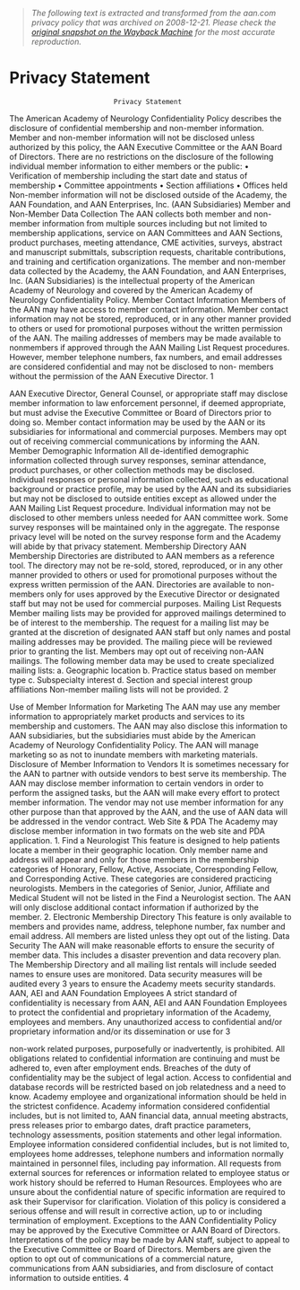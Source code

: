 > *The following text is extracted and transformed from the aan.com privacy policy that was archived on 2008-12-21. Please check the [original snapshot on the Wayback Machine](https://web.archive.org/web/20081221080930id_/http%3A//www.aan.com/globals/axon/assets/3269.pdf) for the most accurate reproduction.*

# Privacy Statement

                              Privacy Statement
 The American Academy of Neurology Confidentiality Policy describes the
disclosure of confidential membership and non-member information. Member
and non-member information will not be disclosed unless authorized by this
policy, the AAN Executive Committee or the AAN Board of Directors.
There are no restrictions on the disclosure of the following individual member
information to either members or the public:
     • Verification of membership including the start date and status of
         membership
     • Committee appointments
     • Section affiliations
     • Offices held
Non-member information will not be disclosed outside of the Academy, the AAN
Foundation, and AAN Enterprises, Inc. (AAN Subsidiaries)
Member and Non-Member Data Collection
The AAN collects both member and non-member information from multiple
sources including but not limited to membership applications, service on AAN
Committees and AAN Sections, product purchases, meeting attendance, CME
activities, surveys, abstract and manuscript submittals, subscription requests,
charitable contributions, and training and certification organizations. The
member and non-member data collected by the Academy, the AAN Foundation,
and AAN Enterprises, Inc. (AAN Subsidiaries) is the intellectual property of the
American Academy of Neurology and covered by the American Academy of
Neurology Confidentiality Policy.
Member Contact Information
Members of the AAN may have access to member contact information. Member
contact information may not be stored, reproduced, or in any other manner
provided to others or used for promotional purposes without the written
permission of the AAN. The mailing addresses of members may be made
available to nonmembers if approved through the AAN Mailing List Request
procedures. However, member telephone numbers, fax numbers, and email
addresses are considered confidential and may not be disclosed to non-
members without the permission of the AAN Executive Director.
                                          1


AAN Executive Director, General Counsel, or appropriate staff may disclose
member information to law enforcement personnel, if deemed appropriate, but
must advise the Executive Committee or Board of Directors prior to doing so.
Member contact information may be used by the AAN or its subsidiaries for
informational and commercial purposes. Members may opt out of receiving
commercial communications by informing the AAN.
Member Demographic Information
All de-identified demographic information collected through survey responses,
seminar attendance, product purchases, or other collection methods may be
disclosed. Individual responses or personal information collected, such as
educational background or practice profile, may be used by the AAN and its
subsidiaries but may not be disclosed to outside entities except as allowed under
the AAN Mailing List Request procedure. Individual information may not be
disclosed to other members unless needed for AAN committee work.
Some survey responses will be maintained only in the aggregate. The response
privacy level will be noted on the survey response form and the Academy will
abide by that privacy statement.
Membership Directory
AAN Membership Directories are distributed to AAN members as a reference
tool. The directory may not be re-sold, stored, reproduced, or in any other
manner provided to others or used for promotional purposes without the express
written permission of the AAN. Directories are available to non-members only for
uses approved by the Executive Director or designated staff but may not be used
for commercial purposes.
Mailing List Requests
Member mailing lists may be provided for approved mailings determined to be of
interest to the membership. The request for a mailing list may be granted at the
discretion of designated AAN staff but only names and postal mailing addresses
may be provided. The mailing piece will be reviewed prior to granting the list.
Members may opt out of receiving non-AAN mailings.
The following member data may be used to create specialized mailing lists:
        a. Geographic location
        b. Practice status based on member type
        c. Subspecialty interest
        d. Section and special interest group affiliations
Non-member mailing lists will not be provided.
                                          2


Use of Member Information for Marketing
The AAN may use any member information to appropriately market products and
services to its membership and customers. The AAN may also disclose this
information to AAN subsidiaries, but the subsidiaries must abide by the American
Academy of Neurology Confidentiality Policy. The AAN will manage marketing
so as not to inundate members with marketing materials.
Disclosure of Member Information to Vendors
It is sometimes necessary for the AAN to partner with outside vendors to best
serve its membership. The AAN may disclose member information to certain
vendors in order to perform the assigned tasks, but the AAN will make every
effort to protect member information. The vendor may not use member
information for any other purpose than that approved by the AAN, and the use of
AAN data will be addressed in the vendor contract.
Web Site & PDA
The Academy may disclose member information in two formats on the web site
and PDA application.
     1. Find a Neurologist
This feature is designed to help patients locate a member in their geographic
location. Only member name and address will appear and only for those
members in the membership categories of Honorary, Fellow, Active, Associate,
Corresponding Fellow, and Corresponding Active. These categories are
considered practicing neurologists. Members in the categories of Senior, Junior,
Affiliate and Medical Student will not be listed in the Find a Neurologist section.
The AAN will only disclose additional contact information if authorized by the
member.
     2. Electronic Membership Directory
This feature is only available to members and provides name, address,
telephone number, fax number and email address. All members are listed unless
they opt out of the listing.
Data Security
The AAN will make reasonable efforts to ensure the security of member data.
This includes a disaster prevention and data recovery plan. The Membership
Directory and all mailing list rentals will include seeded names to ensure uses are
monitored. Data security measures will be audited every 3 years to ensure the
Academy meets security standards.
AAN, AEI and AAN Foundation Employees
A strict standard of confidentiality is necessary from AAN, AEI and AAN
Foundation Employees to protect the confidential and proprietary information of
the Academy, employees and members.                   Any unauthorized access to
confidential and/or proprietary information and/or its dissemination or use for
                                             3


non-work related purposes, purposefully or inadvertently, is prohibited. All
obligations related to confidential information are continuing and must be
adhered to, even after employment ends. Breaches of the duty of confidentiality
may be the subject of legal action. Access to confidential and database records
will be restricted based on job relatedness and a need to know.
Academy employee and organizational information should be held in the strictest
confidence. Academy information considered confidential includes, but is not
limited to, AAN financial data, annual meeting abstracts, press releases prior to
embargo dates, draft practice parameters, technology assessments, position
statements and other legal information. Employee information considered
confidential includes, but is not limited to, employees home addresses, telephone
numbers and information normally maintained in personnel files, including pay
information. All requests from external sources for references or information
related to employee status or work history should be referred to Human
Resources.
Employees who are unsure about the confidential nature of specific information
are required to ask their Supervisor for clarification. Violation of this policy is
considered a serious offense and will result in corrective action, up to or including
termination of employment.
Exceptions to the AAN Confidentiality Policy may be approved by the Executive
Committee or AAN Board of Directors. Interpretations of the policy may be made
by AAN staff, subject to appeal to the Executive Committee or Board of Directors.
Members are given the option to opt out of communications of a commercial
nature, communications from AAN subsidiaries, and from disclosure of contact
information to outside entities.
                                            4
